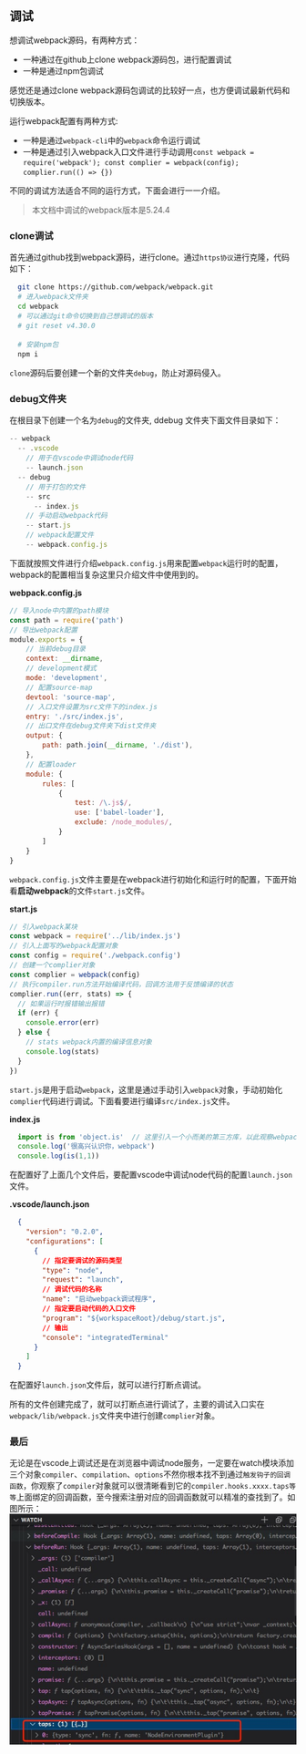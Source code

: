 ## 调试

想调试webpack源码，有两种方式：

- 一种通过在github上clone webpack源码包，进行配置调试
- 一种是通过npm包调试

感觉还是通过clone webpack源码包调试的比较好一点，也方便调试最新代码和切换版本。

运行webpack配置有两种方式:

- 一种是通过`webpack-cli`中的`webpack`命令运行调试
- 一种是通过引入webpack入口文件进行手动调用`const webpack = require('webpack'); const complier = webpack(config); complier.run(() => {})`

不同的调试方法适合不同的运行方式，下面会进行一一介绍。

> 本文档中调试的webpack版本是5.24.4

### clone调试

首先通过github找到webpack源码，进行clone。通过`https协议`进行克隆，代码如下：

```bash
  git clone https://github.com/webpack/webpack.git
  # 进入webpack文件夹
  cd webpack
  # 可以通过git命令切换到自己想调试的版本
  # git reset v4.30.0

  # 安装npm包
  npm i
```

`clone`源码后要创建一个新的文件夹`debug`，防止对源码侵入。

### debug文件夹

在根目录下创建一个名为`debug`的文件夹, ddebug 文件夹下面文件目录如下：

```js
-- webpack
  -- .vscode
    // 用于在vscode中调试node代码
    -- launch.json
  -- debug
    // 用于打包的文件
    -- src
      -- index.js
    // 手动启动webpack代码
    -- start.js
    // webpack配置文件
    -- webpack.config.js
```

下面就按照文件进行介绍`webpack.config.js`用来配置`webpack`运行时的配置，webpack的配置相当复杂这里只介绍文件中使用到的。

**webpack.config.js**

```js
// 导入node中内置的path模块
const path = require('path')
// 导出webpack配置
module.exports = {
    // 当前debug目录
    context: __dirname,
    // development模式
    mode: 'development',
    // 配置source-map
    devtool: 'source-map',
    // 入口文件设置为src文件下的index.js
    entry: './src/index.js',
    // 出口文件在debug文件夹下dist文件夹
    output: {
        path: path.join(__dirname, './dist'),
    },
    // 配置loader
    module: {
        rules: [
            {
                test: /\.js$/,
                use: ['babel-loader'],
                exclude: /node_modules/,
            }
        ]
    }
}
```

`webpack.config.js`文件主要是在webpack进行初始化和运行时的配置，下面开始看**启动webpack**的文件`start.js`文件。

**start.js**

```js
// 引入webpack某块
const webpack = require('../lib/index.js')
// 引入上面写的webpack配置对象
const config = require('./webpack.config')
// 创建一个complier对象
const complier = webpack(config)
// 执行compiler.run方法开始编译代码，回调方法用于反馈编译的状态
complier.run((err, stats) => {
  // 如果运行时报错输出报错
  if (err) {
    console.error(err)
  } else {
    // stats webpack内置的编译信息对象
    console.log(stats)
  }
})
```

`start.js`是用于启动`webpack`，这里是通过手动引入`webpack`对象，手动初始化`complier`代码进行调试。下面看要进行编译`src/index.js`文件。

**index.js**

```js
  import is from 'object.is'  // 这里引入一个小而美的第三方库，以此观察webpack如何处理第三方包
  console.log('很高兴认识你，webpack')
  console.log(is(1,1))
```

在配置好了上面几个文件后，要配置vscode中调试node代码的配置`launch.json`文件。

**.vscode/launch.json**

```json
  {
    "version": "0.2.0",
    "configurations": [
      {
        // 指定要调试的源码类型
        "type": "node",
        "request": "launch",
        // 调试代码的名称
        "name": "启动webpack调试程序",
        // 指定要启动代码的入口文件
        "program": "${workspaceRoot}/debug/start.js",
        // 输出
        "console": "integratedTerminal"
      }
    ]
  }
```

在配置好`launch.json`文件后，就可以进行打断点调试。

所有的文件创建完成了，就可以打断点进行调试了，主要的调试入口实在`webpack/lib/webpack.js`文件夹中进行创建`complier`对象。

### 最后

无论是在vscode上调试还是在浏览器中调试node服务，一定要在watch模块添加三个对象`compiler`、`compilation`、`options`不然你根本找不到通过`触发钩子的回调函数`，你观察了`compiler`对象就可以很清晰看到它的`compiler.hooks.xxxx.taps等等`上面绑定的回调函数，至今搜索注册对应的回调函数就可以精准的查找到了。如图所示：
![beforeRun_taps](./images/beforeRun_taps.jpg)